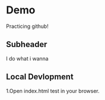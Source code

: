 # Demo

Practicing github!

## Subheader

I do what i wanna

## Local Devlopment

1.Open index.html test in your browser.
